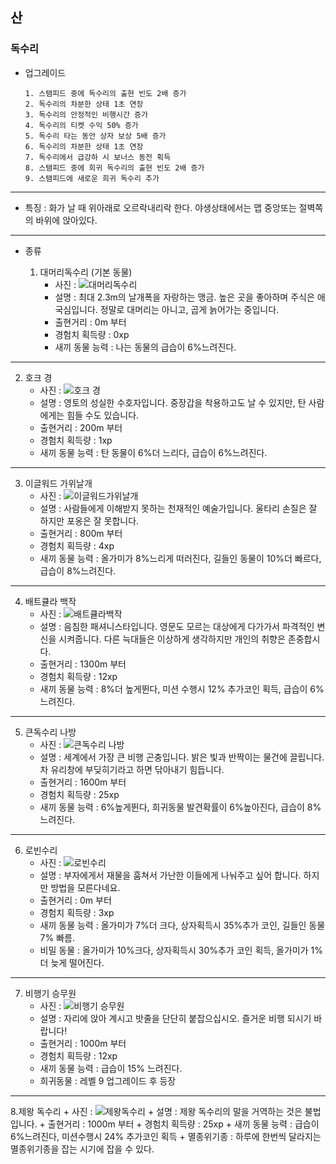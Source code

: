 ## 산
### 독수리

+ 업그레이드

      1. 스탬피드 중에 독수리의 출현 빈도 2배 증가
      2. 독수리의 차분한 상태 1초 연장
      3. 독수리의 안정적인 비행시간 증가
      4. 독수리의 티켓 수익 50% 증가
      5. 독수리 타는 동안 상자 보상 5배 증가
      6. 독수리의 차분한 상태 1초 연장
      7. 독수리에서 급강하 시 보너스 동전 획득
      8. 스탬피드 중에 희귀 독수리의 출현 빈도 2배 증가
      9. 스탬피드에 새로운 희귀 독수리 추가
***
+ 특징 : 화가 날 때 위아래로 오르락내리락 한다. 야생상태에서는 맵 중앙또는 절벽쪽의 바위에 앉아있다.
***
+ 종류

  1. 대머리독수리  (기본 동물)
      + 사진 : ![ 대머리독수리 ](./대머리독수리.JPG)
      + 설명 : 최대 2.3m의 날개폭을 자랑하는 맹금. 높은 곳을 좋아하며 주식은 애국심입니다.
      정말로 대머리는 아니고, 곱게 늙어가는 중입니다.
      + 출현거리 : 0m 부터
      + 경험치 획득량 : 0xp
      + 새끼 동물 능력 : 나는 동물의 급습이 6%느려진다.
***
  2. 호크 경
      + 사진 : ![호크 경](./호크경.JPG)
      + 설명 : 영토의 성실한 수호자입니다. 중장갑을 착용하고도 날 수 있지만, 탄 사람에게는 힘들 수도 있습니다.
      + 출현거리 : 200m 부터
      + 경험치 획득량 : 1xp
      + 새끼 동물 능력 : 탄 동물이 6%더 느리다, 급습이 6%느려진다.
***
  3. 이글워드 가위날개
      + 사진 : ![이글워드가위날개](./이글워드가위날개.JPG)
      + 설명 : 사람들에게 이해받지 못하는 천재적인 예술가입니다. 울타리 손질은 잘 하지만 포옹은 잘 못합니다.
      + 출현거리 : 800m 부터
      + 경험치 획득량 : 4xp
      + 새끼 동물 능력 : 올가미가 8%느리게 떠러진다, 길들인 동물이 10%더 빠르다, 급습이 8%느려진다.
***
  4. 배트큘라 백작
      + 사진 : ![배트큘라백작](./배트큘라백작.JPG)
      + 설명 : 음침한 패셔니스타입니다. 영문도 모르는 대상에게 다가가서 파격적인 변신을 시켜줍니다.
      다른 늑대들은 이상하게 생각하지만 개인의 취향은 존중합시다.
      + 출현거리 : 1300m 부터
      + 경험치 획득량 : 12xp
      + 새끼 동물 능력 : 8%더 높게뛴다, 미션 수행시 12% 추가코인 획득, 급습이 6%느려진다.
***
  5. 큰독수리 나방
      + 사진 : ![큰독수리 나방](./큰독수리나방.JPG)
      + 설명 : 세계에서 가장 큰 비행 곤충입니다.
      밝은 빛과 반짝이는 물건에 끌립니다. 차 유리창에 부딪히기라고 하면 닦아내기 힘듭니다.
      + 출현거리 : 1600m 부터
      + 경험치 획득량 : 25xp
      + 새끼 동물 능력 : 6%높게뛴다, 희귀동물 발견확률이 6%높아진다, 급습이 8%느려진다.
***
  6. 로빈수리
      + 사진 : ![로빈수리](./로빈수리.JPG)
      + 설명 : 부자에게서 재물을 훔쳐서 가난한 이들에게 나눠주고 싶어 합니다. 하지만 방법을 모른다네요.
      + 출현거리 : 0m 부터
      + 경험치 획득량 : 3xp
      + 새끼 동물 능력 : 올가미가 7%더 크다, 상자획득시 35%추가 코인, 길들인 동물 7% 빠름.
      + 비밀 동물 : 올가미가 10%크다, 상자획득시 30%추가 코인 획득, 올가미가 1%더 늦게 떨어진다.
***
  7. 비행기 승무원
      + 사진 : ![비행기 승무원](./비행기승무원.JPG )
      + 설명 : 자리에 앉아 계시고 밧줄을 단단히 붙잡으십시오. 즐거운 비행 되시기 바랍니다!
      + 출현거리 : 1000m 부터
      + 경험치 획득량 : 12xp
      + 새끼 동물 능력 : 급습이 15% 느려진다.
      + 희귀동물 : 레벨 9 업그레이드 후 등장
***
  8.제왕 독수리
      + 사진 : ![제왕독수리](./제왕독수리.JPG)
      + 설명 : 제왕 독수리의 말을 거역하는 것은 불법입니다.
      + 출현거리 : 1000m 부터
      + 경험치 획득량 : 25xp
      + 새끼 동물 능력 : 급습이 6%느려진다, 미션수행시 24% 추가코인 획득
      + 멸종위기종 : 하루에 한번씩 달라지는 멸종위기종을 잡는 시기에 잡을 수 있다.
